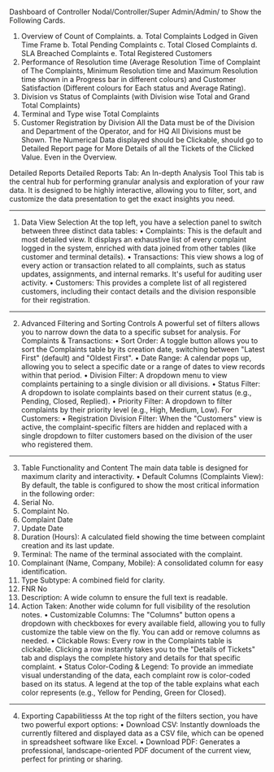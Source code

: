 Dashboard of Controller Nodal/Controller/Super Admin/Admin/ to Show the Following Cards.
1)	Overview of Count of Complaints.
a.	Total Complaints Lodged in Given Time Frame
b.	Total Pending Complaints
c.	Total Closed Complaints
d.	SLA Breached Complaints
e.	Total Registered Customers
2)	Performance of Resolution time (Average Resolution Time of Complaint of The Complaints, Minimum Resolution time and Maximum Resolution time shown in a Progress bar in different colours) and Customer Satisfaction (Different colours for Each status and Average Rating). 
3)	Division vs Status of Complaints (with Division wise Total and Grand Total Complaints)
4)	Terminal and Type wise Total Complaints
5)	Customer Registration by Division
All the Data must be of the Division and Department of the Operator, and for HQ All Divisions must be Shown. The Numerical Data displayed should be Clickable, should go to Detailed Report page for More Details of all the Tickets of the Clicked Value. Even in the Overview.

Detailed Reports
Detailed Reports Tab: An In-depth Analysis Tool
This tab is the central hub for performing granular analysis and exploration of your raw data. It is designed to be highly interactive, allowing you to filter, sort, and customize the data presentation to get the exact insights you need.
________________________________________
1. Data View Selection
At the top left, you have a selection panel to switch between three distinct data tables:
•	Complaints: This is the default and most detailed view. It displays an exhaustive list of every complaint logged in the system, enriched with data joined from other tables (like customer and terminal details).
•	Transactions: This view shows a log of every action or transaction related to all complaints, such as status updates, assignments, and internal remarks. It's useful for auditing user activity.
•	Customers: This provides a complete list of all registered customers, including their contact details and the division responsible for their registration.
________________________________________
2. Advanced Filtering and Sorting Controls
A powerful set of filters allows you to narrow down the data to a specific subset for analysis.
For Complaints & Transactions:
•	Sort Order: A toggle button allows you to sort the Complaints table by its creation date, switching between "Latest First" (default) and "Oldest First".
•	Date Range: A calendar pops up, allowing you to select a specific date or a range of dates to view records within that period.
•	Division Filter: A dropdown menu to view complaints pertaining to a single division or all divisions.
•	Status Filter: A dropdown to isolate complaints based on their current status (e.g., Pending, Closed, Replied).
•	Priority Filter: A dropdown to filter complaints by their priority level (e.g., High, Medium, Low).
For Customers:
•	Registration Division Filter: When the "Customers" view is active, the complaint-specific filters are hidden and replaced with a single dropdown to filter customers based on the division of the user who registered them.
________________________________________
3. Table Functionality and Content
The main data table is designed for maximum clarity and interactivity.
•	Default Columns (Complaints View): By default, the table is configured to show the most critical information in the following order:
1.	Serial No.
2.	Complaint No.
3.	Complaint Date
4.	Update Date
5.	Duration (Hours): A calculated field showing the time between complaint creation and its last update.
6.	Terminal: The name of the terminal associated with the complaint.
7.	Complainant (Name, Company, Mobile): A consolidated column for easy identification.
8.	Type Subtype: A combined field for clarity.
9.	FNR No
10.	Description: A wide column to ensure the full text is readable.
11.	Action Taken: Another wide column for full visibility of the resolution notes.
•	Customizable Columns: The "Columns" button opens a dropdown with checkboxes for every available field, allowing you to fully customize the table view on the fly. You can add or remove columns as needed.
•	Clickable Rows: Every row in the Complaints table is clickable. Clicking a row instantly takes you to the "Details of Tickets" tab and displays the complete history and details for that specific complaint.
•	Status Color-Coding & Legend: To provide an immediate visual understanding of the data, each complaint row is color-coded based on its status. A legend at the top of the table explains what each color represents (e.g., Yellow for Pending, Green for Closed).
________________________________________
4. Exporting Capabilitiesss
At the top right of the filters section, you have two powerful export options:
•	Download CSV: Instantly downloads the currently filtered and displayed data as a CSV file, which can be opened in spreadsheet software like Excel.
•	Download PDF: Generates a professional, landscape-oriented PDF document of the current view, perfect for printing or sharing.

